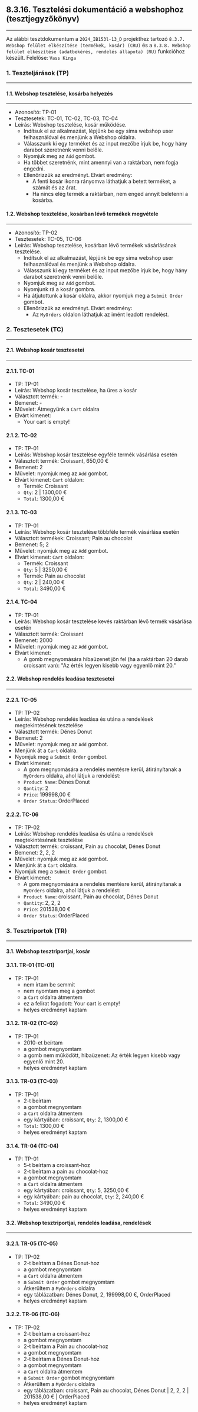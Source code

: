 ## 8.3.16. Tesztelési dokumentáció a webshophoz (tesztjegyzőkönyv)

---

Az alábbi tesztdokumentum a `2024_IB153l-13_D` projekthez tartozó `8.3.7. Webshop felület elkészítése (termékek, kosár) (CRU)` és a `8.3.8. Webshop felület elkészítése (adatbekérés, rendelés állapota) (RU)` funkcióhoz készült. Felelőse: `Vass Kinga`

### 1. Teszteljárások (TP)

---

#### 1.1. Webshop tesztelése, kosárba helyezés

---

* Azonosító: TP-01
* Tesztesetek: TC-01, TC-02, TC-03, TC-04
* Leírás: Webshop tesztelése, kosár működése.
  * Indítsuk el az alkalmazást, lépjünk be egy sima webshop user felhasználóval és menjünk a Webshop oldalra.
  * Válasszunk ki egy terméket és az input mezőbe írjuk be, hogy hány darabot szeretnénk venni belőle.
  * Nyomjuk meg az `Add` gombot.
  * Ha többet szeretnénk, mint amennyi van a raktárban, nem fogja engedni.
  * Ellenőrizzük az eredményt. Elvárt eredmény:
    * A fenti kosár ikonra rányomva láthatjuk a betett terméket, a számát és az árat.
    * Ha nincs elég termék a raktárban, nem enged annyit beletenni a kosárba.

#### 1.2. Webshop tesztelése, kosárban lévő termékek megvétele

---

* Azonosító: TP-02
* Tesztesetek: TC-05, TC-06
* Leírás: Webshop tesztelése, kosárban lévő termékek vásárlásának tesztelése.
  * Indítsuk el az alkalmazást, lépjünk be egy sima webshop user felhasználóval és menjünk a Webshop oldalra.
  * Válasszunk ki egy terméket és az input mezőbe írjuk be, hogy hány darabot szeretnénk venni belőle.
  * Nyomjuk meg az `Add` gombot.
  * Nyomjunk rá a kosár gombra.
  * Ha átjutottunk a kosár oldalra, akkor nyomjuk meg a `Submit Order` gombot.
  * Ellenőrizzük az eredményt. Elvárt eredmény:
    * Az `MyOrders` oldalon láthatjuk az imént leadott rendelést.

### 2. Tesztesetek (TC)

---

#### 2.1. Webshop kosár tesztesetei

---

#### 2.1.1. TC-01

* TP: TP-01
* Leírás: Webshop kosár tesztelése, ha üres a kosár
* Választott termék: -
* Bemenet: -
* Művelet: Átmegyünk a `Cart` oldalra
* Elvárt kimenet:
  * Your cart is empty!

#### 2.1.2. TC-02

* TP: TP-01
* Leírás: Webshop kosár tesztelése egyféle termék vásárlása esetén
* Választott termék: Croissant, 650,00 €
* Bemenet: 2
* Művelet: nyomjuk meg az `Add` gombot.
* Elvárt kimenet: `Cart` oldalon:
  * Termék: Croissant
  * `Qty`: 2 | 1300,00 €
  * `Total`: 1300,00 €

#### 2.1.3. TC-03

* TP: TP-01
* Leírás: Webshop kosár tesztelése többféle termék vásárlása esetén
* Választott termékek: Croissant; Pain au chocolat
* Bemenet: 5; 2
* Művelet: nyomjuk meg az `Add` gombot.
* Elvárt kimenet: `Cart` oldalon:
  * Termék: Croissant
  * `Qty`: 5 | 3250,00 €
  * Termék: Pain au chocolat
  * `Qty`: 2 | 240,00 €
  * `Total`: 3490,00 €

#### 2.1.4. TC-04

* TP: TP-01
* Leírás: Webshop kosár tesztelése kevés raktárban lévő termék vásárlása esetén
* Választott termék: Croissant
* Bemenet: 2000
* Művelet: nyomjuk meg az `Add` gombot.
* Elvárt kimenet:
  * A gomb megnyomására hibaüzenet jön fel (ha a raktárban 20 darab croissant van): "Az érték legyen kisebb vagy egyenlő mint 20."

#### 2.2. Webshop rendelés leadása tesztesetei

---

#### 2.2.1. TC-05

* TP: TP-02
* Leírás: Webshop rendelés leadása és utána a rendelések megtekintésének tesztelése
* Választott termék: Dénes Donut
* Bemenet: 2
* Művelet: nyomjuk meg az `Add` gombot.
* Menjünk át a `Cart` oldalra.
* Nyomjuk meg a `Submit Order` gombot.
* Elvárt kimenet:
  * A gom megnyomására a rendelés mentésre kerül, átirányítanak a `MyOrders` oldalra, ahol látjuk a rendelést:
  * `Product Name`: Dénes Donut
  * `Qantity`: 2
  * `Price`: 199998,00 €
  * `Order Status`: OrderPlaced

#### 2.2.2. TC-06

* TP: TP-02
* Leírás: Webshop rendelés leadása és utána a rendelések megtekintésének tesztelése
* Választott termék: croissant, Pain au chocolat, Dénes Donut
* Bemenet: 2, 2, 2
* Művelet: nyomjuk meg az `Add` gombot.
* Menjünk át a `Cart` oldalra.
* Nyomjuk meg a `Submit Order` gombot.
* Elvárt kimenet:
  * A gom megnyomására a rendelés mentésre kerül, átirányítanak a `MyOrders` oldalra, ahol látjuk a rendelést:
  * `Product Name`: croissant, Pain au chocolat, Dénes Donut
  * `Qantity`: 2, 2, 2
  * `Price`: 201538,00 €
  * `Order Status`: OrderPlaced

### 3. Tesztriportok (TR)

---

#### 3.1. Webshop tesztriportjai, kosár

#### 3.1.1. TR-01 (TC-01)

* TP: TP-01
  * nem írtam be semmit
  * nem nyomtam meg a gombot
  * a `Cart` oldalra átmentem
  * ez a felirat fogadott: Your cart is empty!
  * helyes eredményt kaptam

#### 3.1.2. TR-02 (TC-02)

* TP: TP-01
  * 2010-et beírtam
  * a gombot megnyomtam
  * a gomb nem működött, hibaüzenet: Az érték legyen kisebb vagy egyenlő mint 20.
  * helyes eredményt kaptam

#### 3.1.3. TR-03 (TC-03)

* TP: TP-01
  * 2-t beírtam
  * a gombot megnyomtam
  * a `Cart` oldalra átmentem
  * egy kártyában: croissant, `Qty`: 2, 1300,00 €
  * `Total`: 1300,00 €
  * helyes eredményt kaptam

#### 3.1.4. TR-04 (TC-04)

* TP: TP-01
  * 5-t beírtam a croissant-hoz
  * 2-t beírtam a pain au chocolat-hoz
  * a gombot megnyomtam
  * a `Cart` oldalra átmentem
  * egy kártyában: croissant, `Qty`: 5,  3250,00 €
  * egy kártyában: pain au chocolat, `Qty`: 2,  240,00 €
  * `Total`: 3490,00 €
  * helyes eredményt kaptam

#### 3.2. Webshop tesztriportjai, rendelés leadása, rendelések

---

#### 3.2.1. TR-05 (TC-05)
* TP: TP-02
  * 2-t beírtam a Dénes Donut-hoz
  * a gombot megnyomtam
  * a `Cart` oldalra átmentem
  * a `Submit Order` gombot megnyomtam
  * Átkerültem a `MyOrders` oldalra
  * egy táblázatban: Dénes Donut, 2, 199998,00 €, OrderPlaced
  * helyes eredményt kaptam

#### 3.2.2. TR-06 (TC-06)
* TP: TP-02
  * 2-t beírtam a croissant-hoz
  * a gombot megnyomtam
  * 2-t beírtam a Pain au chocolat-hoz
  * a gombot megnyomtam
  * 2-t beírtam a Dénes Donut-hoz
  * a gombot megnyomtam
  * a `Cart` oldalra átmentem
  * a `Submit Order` gombot megnyomtam
  * Átkerültem a `MyOrders` oldalra
  * egy táblázatban: croissant, Pain au chocolat, Dénes Donut | 2, 2, 2 | 201538,00 € | OrderPlaced
  * helyes eredményt kaptam
